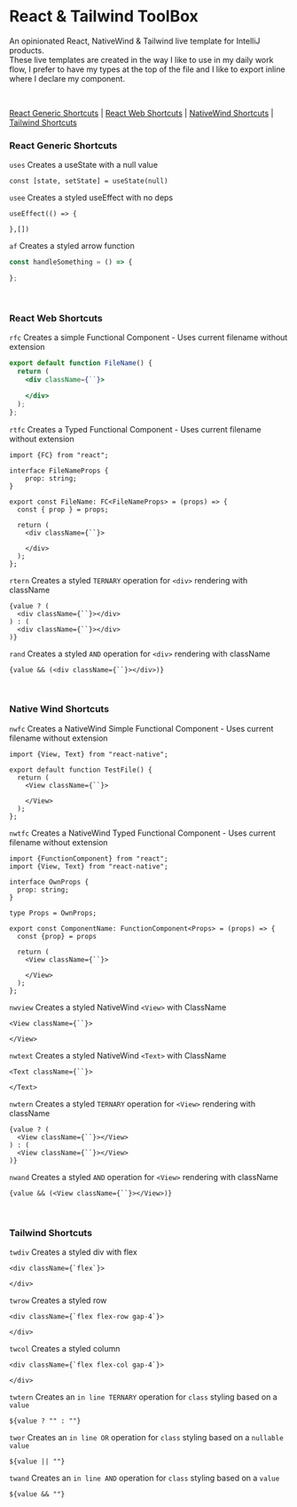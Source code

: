 # React & Tailwind ToolBox
An opinionated React, NativeWind & Tailwind live template for IntelliJ products. <br/>
These live templates are created in the way I like to use in my daily work
flow, I prefer to have my types at the top of the file and I like to export 
inline where I declare my component.

<br/>

[React Generic Shortcuts](#react-generic-shortcuts) |
[React Web Shortcuts](#react-web-shortcuts) |
[NativeWind Shortcuts](#native-wind-shortcuts) |
[Tailwind Shortcuts](#tailwind-shortcuts)

### React Generic Shortcuts
```uses```
Creates a useState with a null value
```tsx
const [state, setState] = useState(null)
```
```usee```
Creates a styled useEffect with no deps
```tsx
useEffect(() => {
    
},[])
```
```af```
Creates a styled arrow function
```javascript
const handleSomething = () => {

};
```

<br/>

### React Web Shortcuts
```rfc```
Creates a simple Functional Component - Uses current filename without extension
```jsx
export default function FileName() {
  return (
    <div className={``}>

    </div>
  );
};
```
```rtfc```
Creates a Typed Functional Component - Uses current filename without extension
```tsx
import {FC} from "react";

interface FileNameProps {
	prop: string;
}

export const FileName: FC<FileNameProps> = (props) => {
  const { prop } = props;

  return (
    <div className={``}>

    </div>
  );
};
```
```rtern```
Creates a styled ```TERNARY``` operation for ```<div>``` rendering with className
```tsx
{value ? (
  <div className={``}></div>
) : (
  <div className={``}></div>
)}
```
```rand```
Creates a styled ```AND``` operation for ```<div>``` rendering with className
```tsx
{value && (<div className={``}></div>)}
```

<br/>

### Native Wind Shortcuts
```nwfc```
Creates a NativeWind Simple Functional Component - Uses current filename without extension
```tsx
import {View, Text} from "react-native";

export default function TestFile() {
  return (
    <View className={``}>

    </View>
  );
};
```
```nwtfc```
Creates a NativeWind Typed Functional Component - Uses current filename without extension
```tsx
import {FunctionComponent} from "react";
import {View, Text} from "react-native";

interface OwnProps {
  prop: string;
}

type Props = OwnProps;

export const ComponentName: FunctionComponent<Props> = (props) => {
  const {prop} = props

  return (
    <View className={``}>

    </View>
  );
};
```
```nwview```
Creates a styled NativeWind ```<View>``` with ClassName
```tsx
<View className={``}>

</View>
```
```nwtext```
Creates a styled NativeWind ```<Text>``` with ClassName
```tsx
<Text className={``}>

</Text>
```
```nwtern```
Creates a styled ```TERNARY``` operation for ```<View>``` rendering with className
```tsx
{value ? (
  <View className={``}></View>
) : (
  <View className={``}></View>
)}
```
```nwand```
Creates a styled ```AND``` operation for ```<View>``` rendering with className
```tsx
{value && (<View className={``}></View>)}
```

<br/>

### Tailwind Shortcuts
```twdiv```
Creates a styled div with flex
```tsx
<div className={`flex`}>

</div>
```
```twrow```
Creates a styled row
```tsx
<div className={`flex flex-row gap-4`}>

</div>
```
```twcol```
Creates a styled column
```tsx
<div className={`flex flex-col gap-4`}>

</div>
```
```twtern```
Creates an ```in line TERNARY``` operation for ```class``` styling based
on a ```value```
```tsx
${value ? "" : ""}
```
```twor```
Creates an ```in line OR``` operation for ```class``` styling based on a ```nullable
value```
```tsx
${value || ""}
```
```twand```
Creates an ```in line AND``` operation for ```class``` styling based on a ```value```
```tsx
${value && ""}
```




